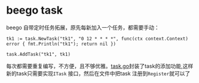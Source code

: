 # beego task 
beego 自带定时任务拓展，原先每新加入一个任务，都需要手动：
```
tk1 := task.NewTask("tk1", "0 12 * * * *", func(ctx context.Context) error { fmt.Println("tk1"); return nil })

task.AddTask("tk1", tk1)
```

每次都需要重复编写，不方便，且不够优雅。[task.go](./task.go)封装了task的添加功能,这样新的task只需要实现`ITask` 接口，然后在文件中把task 注册到`Register`就可以了